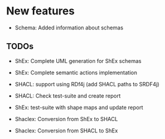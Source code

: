 # New features

- Schema: Added information about schemas

TODOs
-----

- ShEx: Complete UML generation for ShEx schemas

- ShEx: Complete semantic actions implementation

- SHACL: support using RDf4j (add SHACL paths to SRDF4j)

- SHACL: Check test-suite and create report

- ShEx: test-suite with shape maps and update report

- Shaclex: Conversion from ShEx to SHACL

- Shaclex: Conversion from SHACL to ShEx
